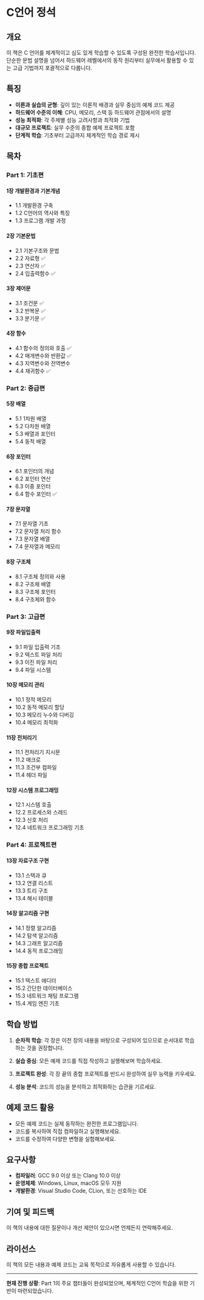 # C언어 정석

## 개요

이 책은 C 언어를 체계적이고 심도 있게 학습할 수 있도록 구성된 완전한 학습서입니다. 단순한 문법 설명을 넘어서 하드웨어 레벨에서의 동작 원리부터 실무에서 활용할 수 있는 고급 기법까지 포괄적으로 다룹니다.

## 특징

- **이론과 실습의 균형**: 깊이 있는 이론적 배경과 실무 중심의 예제 코드 제공
- **하드웨어 수준의 이해**: CPU, 메모리, 스택 등 하드웨어 관점에서의 설명
- **성능 최적화**: 각 주제별 성능 고려사항과 최적화 기법
- **대규모 프로젝트**: 실무 수준의 종합 예제 프로젝트 포함
- **단계적 학습**: 기초부터 고급까지 체계적인 학습 경로 제시

## 목차

### Part 1: 기초편

#### 1장 개발환경과 기본개념
- 1.1 개발환경 구축
- 1.2 C언어의 역사와 특징
- 1.3 프로그램 개발 과정

#### 2장 기본문법
- 2.1 기본구조와 문법
- 2.2 자료형 ✅
- 2.3 연산자 ✅
- 2.4 입출력함수 ✅

#### 3장 제어문
- 3.1 조건문 ✅
- 3.2 반복문 ✅
- 3.3 분기문 ✅

#### 4장 함수
- 4.1 함수의 정의와 호출 ✅
- 4.2 매개변수와 반환값 ✅
- 4.3 지역변수와 전역변수
- 4.4 재귀함수 ✅

### Part 2: 중급편

#### 5장 배열
- 5.1 1차원 배열
- 5.2 다차원 배열
- 5.3 배열과 포인터
- 5.4 동적 배열

#### 6장 포인터
- 6.1 포인터의 개념
- 6.2 포인터 연산
- 6.3 이중 포인터
- 6.4 함수 포인터 ✅

#### 7장 문자열
- 7.1 문자열 기초
- 7.2 문자열 처리 함수
- 7.3 문자열 배열
- 7.4 문자열과 메모리

#### 8장 구조체
- 8.1 구조체 정의와 사용
- 8.2 구조체 배열
- 8.3 구조체 포인터
- 8.4 구조체와 함수

### Part 3: 고급편

#### 9장 파일입출력
- 9.1 파일 입출력 기초
- 9.2 텍스트 파일 처리
- 9.3 이진 파일 처리
- 9.4 파일 시스템

#### 10장 메모리 관리
- 10.1 정적 메모리
- 10.2 동적 메모리 할당
- 10.3 메모리 누수와 디버깅
- 10.4 메모리 최적화

#### 11장 전처리기
- 11.1 전처리기 지시문
- 11.2 매크로
- 11.3 조건부 컴파일
- 11.4 헤더 파일

#### 12장 시스템 프로그래밍
- 12.1 시스템 호출
- 12.2 프로세스와 스레드
- 12.3 신호 처리
- 12.4 네트워크 프로그래밍 기초

### Part 4: 프로젝트편

#### 13장 자료구조 구현
- 13.1 스택과 큐
- 13.2 연결 리스트
- 13.3 트리 구조
- 13.4 해시 테이블

#### 14장 알고리즘 구현
- 14.1 정렬 알고리즘
- 14.2 탐색 알고리즘
- 14.3 그래프 알고리즘
- 14.4 동적 프로그래밍

#### 15장 종합 프로젝트
- 15.1 텍스트 에디터
- 15.2 간단한 데이터베이스
- 15.3 네트워크 채팅 프로그램
- 15.4 게임 엔진 기초

## 학습 방법

1. **순차적 학습**: 각 장은 이전 장의 내용을 바탕으로 구성되어 있으므로 순서대로 학습하는 것을 권장합니다.

2. **실습 중심**: 모든 예제 코드를 직접 작성하고 실행해보며 학습하세요.

3. **프로젝트 완성**: 각 장 끝의 종합 프로젝트를 반드시 완성하여 실무 능력을 키우세요.

4. **성능 분석**: 코드의 성능을 분석하고 최적화하는 습관을 기르세요.

## 예제 코드 활용

- 모든 예제 코드는 실제 동작하는 완전한 프로그램입니다.
- 코드를 복사하여 직접 컴파일하고 실행해보세요.
- 코드를 수정하여 다양한 변형을 실험해보세요.

## 요구사항

- **컴파일러**: GCC 9.0 이상 또는 Clang 10.0 이상
- **운영체제**: Windows, Linux, macOS 모두 지원
- **개발환경**: Visual Studio Code, CLion, 또는 선호하는 IDE

## 기여 및 피드백

이 책의 내용에 대한 질문이나 개선 제안이 있으시면 언제든지 연락해주세요.

## 라이선스

이 책의 모든 내용과 예제 코드는 교육 목적으로 자유롭게 사용할 수 있습니다.

---

**현재 진행 상황**: Part 1의 주요 챕터들이 완성되었으며, 체계적인 C언어 학습을 위한 기반이 마련되었습니다.